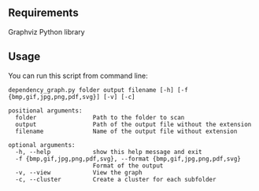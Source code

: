 ## Requirements

Graphviz Python library

## Usage
You can run this script from command line:
```
dependency_graph.py folder output filename [-h] [-f {bmp,gif,jpg,png,pdf,svg}] [-v] [-c]
```

```
positional arguments:
  folder                Path to the folder to scan
  output                Path of the output file without the extension
  filename              Name of the output file without extension

optional arguments:
  -h, --help            show this help message and exit
  -f {bmp,gif,jpg,png,pdf,svg}, --format {bmp,gif,jpg,png,pdf,svg}
                        Format of the output
  -v, --view            View the graph
  -c, --cluster         Create a cluster for each subfolder
```